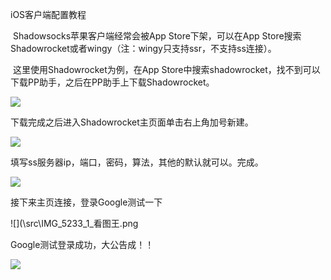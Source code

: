 iOS客户端配置教程

​	Shadowsocks苹果客户端经常会被App Store下架，可以在App Store搜索Shadowrocket或者wingy（注：wingy只支持ssr，不支持ss连接）。

​	这里使用Shadowrocket为例，在App Store中搜索shadowrocket，找不到可以下载PP助手，之后在PP助手上下载Shadowrocket。

![](\src\IMG_5232_看图王.png)

下载完成之后进入Shadowrocket主页面单击右上角加号新建。

![](\src\IMG_5233_看图王.png)

填写ss服务器ip，端口，密码，算法，其他的默认就可以。完成。

![](\src\IMG_5234_看图王.png)

接下来主页连接，登录Google测试一下

![](\src\IMG_5233_1_看图王.png

Google测试登录成功，大公告成！！

![](\src\IMG_5235.PNG)
